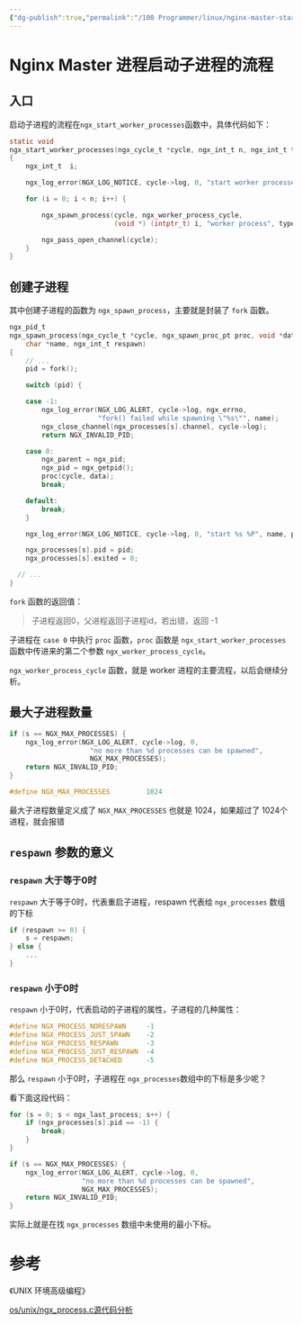 ```yaml
---
{"dg-publish":true,"permalink":"/100 Programmer/linux/nginx-master-start-worker/","title":"Nginx Master 启动 worker 进程的流程","tags":["nginx","Process","source-code"],"noteIcon":"","created":"2021-04-16T19:04:00+08:00","updated":"2024-02-17T19:25:44+08:00"}
---
```



# Nginx Master 进程启动子进程的流程

## 入口

启动子进程的流程在`ngx_start_worker_processes`函数中，具体代码如下：

```c
static void
ngx_start_worker_processes(ngx_cycle_t *cycle, ngx_int_t n, ngx_int_t type)
{
    ngx_int_t  i;

    ngx_log_error(NGX_LOG_NOTICE, cycle->log, 0, "start worker processes");

    for (i = 0; i < n; i++) {

        ngx_spawn_process(cycle, ngx_worker_process_cycle,
                          (void *) (intptr_t) i, "worker process", type);

        ngx_pass_open_channel(cycle);
    }
}


```

## 创建子进程

其中创建子进程的函数为 `ngx_spawn_process`，主要就是封装了 `fork` 函数。

```c
ngx_pid_t
ngx_spawn_process(ngx_cycle_t *cycle, ngx_spawn_proc_pt proc, void *data,
    char *name, ngx_int_t respawn)
{
    // ...
    pid = fork();

    switch (pid) {

    case -1:
        ngx_log_error(NGX_LOG_ALERT, cycle->log, ngx_errno,
                      "fork() failed while spawning \"%s\"", name);
        ngx_close_channel(ngx_processes[s].channel, cycle->log);
        return NGX_INVALID_PID;

    case 0:
        ngx_parent = ngx_pid;
        ngx_pid = ngx_getpid();
        proc(cycle, data);
        break;

    default:
        break;
    }

    ngx_log_error(NGX_LOG_NOTICE, cycle->log, 0, "start %s %P", name, pid);

    ngx_processes[s].pid = pid;
    ngx_processes[s].exited = 0;

  // ...
}
```

`fork` 函数的返回值：

>   子进程返回0，父进程返回子进程id，若出错，返回 -1

子进程在 `case 0` 中执行 `proc` 函数，`proc` 函数是 `ngx_start_worker_processes` 函数中传进来的第二个参数 `ngx_worker_process_cycle`。

`ngx_worker_process_cycle` 函数，就是 worker 进程的主要流程，以后会继续分析。

## 最大子进程数量

```c
if (s == NGX_MAX_PROCESSES) {
    ngx_log_error(NGX_LOG_ALERT, cycle->log, 0,
                    "no more than %d processes can be spawned",
                    NGX_MAX_PROCESSES);
    return NGX_INVALID_PID;
}
```

```c
#define NGX_MAX_PROCESSES         1024
```

最大子进程数量定义成了 `NGX_MAX_PROCESSES` 也就是 1024，如果超过了 1024个进程，就会报错

## `respawn` 参数的意义

### `respawn` 大于等于0时

`respawn` 大于等于0时，代表重启子进程，respawn 代表给 `ngx_processes` 数组的下标

```c
if (respawn >= 0) {
    s = respawn;
} else {
    ...
}
```

### `respawn` 小于0时

`respawn` 小于0时，代表启动的子进程的属性，子进程的几种属性：

```c
#define NGX_PROCESS_NORESPAWN     -1
#define NGX_PROCESS_JUST_SPAWN    -2
#define NGX_PROCESS_RESPAWN       -3
#define NGX_PROCESS_JUST_RESPAWN  -4
#define NGX_PROCESS_DETACHED      -5
```

那么 `respawn` 小于0时，子进程在 `ngx_processes`数组中的下标是多少呢？

看下面这段代码：

```c
for (s = 0; s < ngx_last_process; s++) {
    if (ngx_processes[s].pid == -1) {
        break;
    }
}

if (s == NGX_MAX_PROCESSES) {
    ngx_log_error(NGX_LOG_ALERT, cycle->log, 0,
                  "no more than %d processes can be spawned",
                  NGX_MAX_PROCESSES);
    return NGX_INVALID_PID;
}
```

实际上就是在找 `ngx_processes` 数组中未使用的最小下标。

# 参考

《UNIX 环境高级编程》

[os/unix/ngx_process.c源代码分析](https://ivanzz1001.github.io/records/post/nginx/2017/12/02/nginx-source_part15_2)